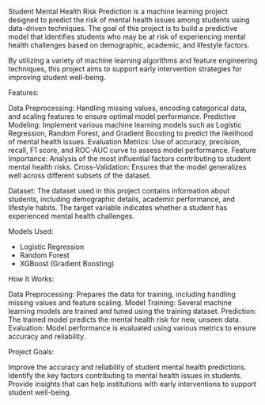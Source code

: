 Student Mental Health Risk Prediction is a machine learning project designed to predict the risk of mental health issues among students using data-driven techniques. The goal of this project is to build a predictive model that identifies students who may be at risk of experiencing mental health challenges based on demographic, academic, and lifestyle factors.

By utilizing a variety of machine learning algorithms and feature engineering techniques, this project aims to support early intervention strategies for improving student well-being.

Features:

Data Preprocessing: Handling missing values, encoding categorical data, and scaling features to ensure optimal model performance.
Predictive Modeling: Implement various machine learning models such as Logistic Regression, Random Forest, and Gradient Boosting to predict the likelihood of mental health issues.
Evaluation Metrics: Use of accuracy, precision, recall, F1 score, and ROC-AUC curve to assess model performance.
Feature Importance: Analysis of the most influential factors contributing to student mental health risks.
Cross-Validation: Ensures that the model generalizes well across different subsets of the dataset.

Dataset:
The dataset used in this project contains information about students, including demographic details, academic performance, and lifestyle habits. The target variable indicates whether a student has experienced mental health challenges.

Models Used:

- Logistic Regression
- Random Forest
- XGBoost (Gradient Boosting)

How It Works:

Data Preprocessing: Prepares the data for training, including handling missing values and feature scaling.
Model Training: Several machine learning models are trained and tuned using the training dataset.
Prediction: The trained model predicts the mental health risk for new, unseen data.
Evaluation: Model performance is evaluated using various metrics to ensure accuracy and reliability.

Project Goals:

Improve the accuracy and reliability of student mental health predictions.
Identify the key factors contributing to mental health issues in students.
Provide insights that can help institutions with early interventions to support student well-being.
